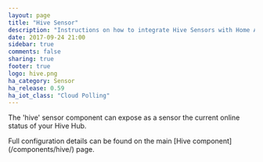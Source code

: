 ```yaml
---
layout: page
title: "Hive Sensor"
description: "Instructions on how to integrate Hive Sensors with Home Assistant."
date: 2017-09-24 21:00
sidebar: true
comments: false
sharing: true
footer: true
logo: hive.png
ha_category: Sensor
ha_release: 0.59
ha_iot_class: "Cloud Polling"
---
```



The 'hive' sensor component can expose as a sensor the current online status of your Hive Hub.


<p class='note'>
Full configuration details can be found on the main [Hive component](/components/hive/) page.
</p>


